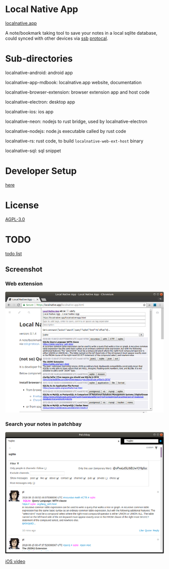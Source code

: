 # Local Native App
[localnative.app](https://localnative.app)

A note/bookmark taking tool to save your notes in a local sqlite database, could synced with other devices via [ssb](https://ssbc.github.io/secure-scuttlebutt/) [protocal](https://ssbc.github.io/scuttlebutt-protocol-guide/).


# Sub-directories

localnative-android: android app

localnative-app-mdbook: localnative.app website, documentation

localnative-browser-extension: browser extension app and host code

localnative-electron: desktop app

localnative-ios: ios app

localnative-neon: nodejs to rust bridge, used by localnative-electron

localnative-nodejs: node.js executable called by rust code

localnative-rs: rust code, to build `localnative-web-ext-host` binary

localnative-sql: sql snippet


# Developer Setup
[here](https://localnative.app/developer-setup.html)

# License
[AGPL-3.0](https://www.gnu.org/licenses/agpl-3.0.en.html)

# TODO
[todo list](https://localnative.app/todo.html)

## Screenshot

### Web extension
![Local Native web extension popup screenshot](./localnative-app-mdbook/src/img/localnative-web-ext-popup.png)

### Search your notes in patchbay
![Local Native patchbay screenshot](./localnative-app-mdbook/src/img/localnative-ssb-patchbay.png)

[iOS video](https://youtu.be/3dhB5gTtXNM)

